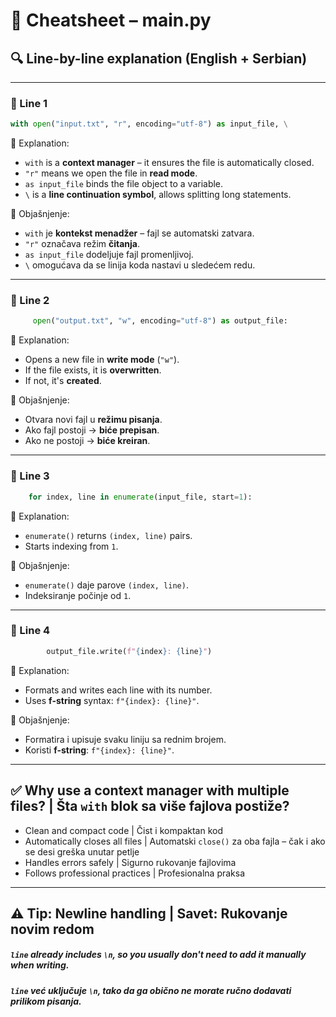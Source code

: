 # 🧠 Cheatsheet – main.py

## 🔍 Line-by-line explanation (English + Serbian)

---

### 🔹 Line 1

```python
with open("input.txt", "r", encoding="utf-8") as input_file, \
```

📌 Explanation:

- `with` is a **context manager** – it ensures the file is automatically closed.
- `"r"` means we open the file in **read mode**.
- `as input_file` binds the file object to a variable.
- `\` is a **line continuation symbol**, allows splitting long statements.

📌 Objašnjenje:

- `with` je **kontekst menadžer** – fajl se automatski zatvara.
- `"r"` označava režim **čitanja**.
- `as input_file` dodeljuje fajl promenljivoj.
- `\` omogućava da se linija koda nastavi u sledećem redu.

---

### 🔹 Line 2

```python
     open("output.txt", "w", encoding="utf-8") as output_file:
```

📌 Explanation:

- Opens a new file in **write mode** (`"w"`).
- If the file exists, it is **overwritten**.
- If not, it's **created**.

📌 Objašnjenje:

- Otvara novi fajl u **režimu pisanja**.
- Ako fajl postoji → **biće prepisan**.
- Ako ne postoji → **biće kreiran**.

---

### 🔹 Line 3

```python
    for index, line in enumerate(input_file, start=1):
```

📌 Explanation:

- `enumerate()` returns `(index, line)` pairs.
- Starts indexing from `1`.

📌 Objašnjenje:

- `enumerate()` daje parove `(index, line)`.
- Indeksiranje počinje od `1`.

---

### 🔹 Line 4

```python
        output_file.write(f"{index}: {line}")
```

📌 Explanation:

- Formats and writes each line with its number.
- Uses **f-string** syntax: `f"{index}: {line}"`.

📌 Objašnjenje:

- Formatira i upisuje svaku liniju sa rednim brojem.
- Koristi **f-string**: `f"{index}: {line}"`.

---

## ✅ Why use a context manager with multiple files? | Šta `with` blok sa više fajlova postiže?

- Clean and compact code | Čist i kompaktan kod
- Automatically closes all files | Automatski `close()` za oba fajla – čak i ako se desi greška unutar petlje
- Handles errors safely | Sigurno rukovanje fajlovima
- Follows professional practices | Profesionalna praksa

---

## ⚠️ Tip: Newline handling | Savet: Rukovanje novim redom

##### `line` already includes `\n`, so you usually **don't need to add it manually** when writing.

##### `line` već uključuje `\n`, tako da ga obično **ne morate ručno dodavati** prilikom pisanja.
